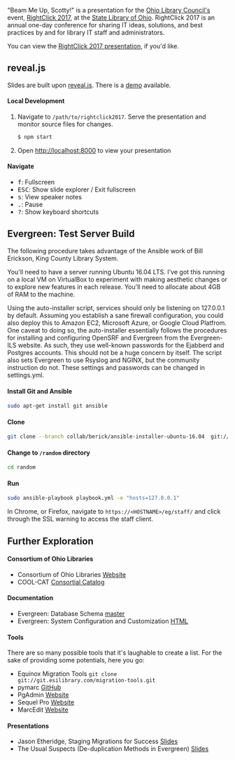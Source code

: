 "Beam Me Up, Scotty!" is a presentation for the [Ohio Library Council's](http://olc.org/) event, [RightClick 2017](http://olc.org/rightclick/), at the [State Library of Ohio](https://library.ohio.gov/). RightClick 2017 is an annual one-day conference for sharing IT ideas, solutions, and best practices by and for library IT staff and administrators. 

You can view the [RightClick 2017 presentation](https://dzoladz.github.io/rightclick2017/), if you'd like.


## reveal.js

Slides are built upon [reveal.js](https://github.com/hakimel/reveal.js). There is a [demo](http://lab.hakim.se/reveal-js/#/) available.

#### Local Development

1. Navigate to `/path/to/rightclick2017`. Serve the presentation and monitor source files for changes.
   ```sh
   $ npm start
   ```

1. Open <http://localhost:8000> to view your presentation

#### Navigate 

- <kbd>f</kbd>: Fullscreen
- <kbd>ESC</kbd>: Show slide explorer / Exit fullscreen
- <kbd>s</kbd>: View speaker notes
- <kbd>.</kbd>: Pause
- <kbd>?</kbd>: Show keyboard shortcuts

## Evergreen: Test Server Build

The following procedure takes advantage of the Ansible work of Bill Erickson, King County Library System.

You'll need to have a server running Ubuntu 16.04 LTS. I've got this running on a local VM on VirtualBox to experiment with making aesthetic changes or to explore new features in each release. You'll need to allocate about 4GB of RAM to the machine.

Using the auto-installer script, services should only be listening on 127.0.0.1 by default. Assuming you establish a sane firewall configuration, you could also deploy this to Amazon EC2, Microsoft Azure, or Google Cloud Platfrom. One caveat to doing so, the auto-installer essentially follows the procedures for installing and configuring OpenSRF and Evergreen from the Evergreen-ILS website. As such, they use well-known passwords for the Ejabberd and Postgres accounts. This should not be a huge concern by itself. The script also sets Evergreen to use Rsyslog and NGINX, but the community instruction do not. These settings and passwords can be changed in settings.yml.

#### Install Git and Ansible
```bash
sudo apt-get install git ansible
```
#### Clone
```bash
git clone --branch collab/berick/ansible-installer-ubuntu-16.04  git://git.evergreen-ils.org/working/random.git
```
#### Change to `/random` directory
```bash
cd random
```
#### Run
```bash
sudo ansible-playbook playbook.yml -e "hosts=127.0.0.1"
```
In Chrome, or Firefox, navigate to `https://<HOSTNAME>/eg/staff/` and click through the SSL warning to access the staff client.

## Further Exploration

#### Consortium of Ohio Libraries
- Consortium of Ohio Libraries [Website](http://info.cool-cat.org/)
- COOL-CAT [Consortial Catalog](http://cool-cat.org/eg/opac/home)

#### Documentation
- Evergreen: Database Schema [master](http://docs.evergreen-ils.org/dev/schema/)
- Evergreen: System Configuration and Customization [HTML](http://docs.evergreen-ils.org/3.0/_system_configuration_and_customization.html)

#### Tools
There are so many possible tools that it's laughable to create a list. For the sake of providing some potentials, here you go:
- Equinox Migration Tools `git clone git://git.esilibrary.com/migration-tools.git`
- pymarc [GitHub](https://github.com/edsu/pymarc)
- PgAdmin [Website](https://www.pgadmin.org/)
- Sequel Pro [Website](https://www.sequelpro.com/)
- MarcEdit [Website](http://marcedit.reeset.net/)

#### Presentations
- Jason Etheridge, Staging Migrations for Success [Slides](http://tinyurl.com/EGmigrations2)
- The Usual Suspects (De-duplication Methods in Evergreen) [Slides](https://goo.gl/kKf1AO)